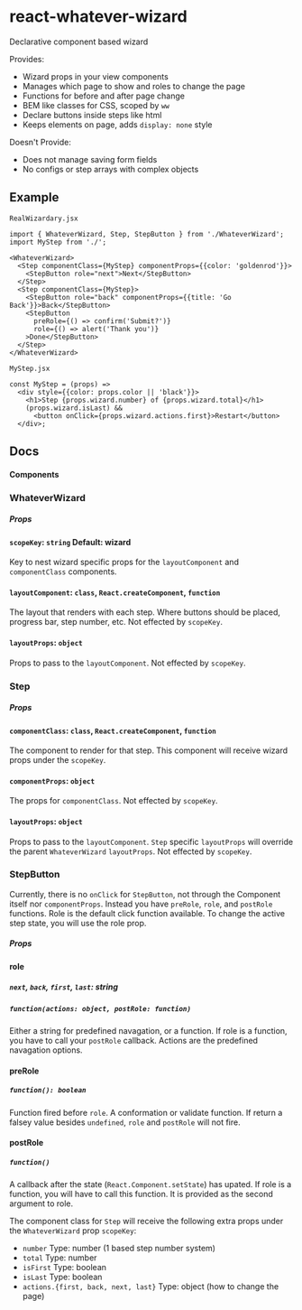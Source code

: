 # react-whatever-wizard
Declarative component based wizard

Provides:
- Wizard props in your view components
- Manages which page to show and roles to change the page
- Functions for before and after page change
- BEM like classes for CSS, scoped by `ww`
- Declare buttons inside steps like html
- Keeps elements on page, adds `display: none` style

Doesn't Provide:
- Does not manage saving form fields
- No configs or step arrays with complex objects

## Example
`RealWizardary.jsx`
```
import { WhateverWizard, Step, StepButton } from './WhateverWizard';
import MyStep from './';

<WhateverWizard>
  <Step componentClass={MyStep} componentProps={{color: 'goldenrod'}}>
    <StepButton role="next">Next</StepButton>
  </Step>
  <Step componentClass={MyStep}>
    <StepButton role="back" componentProps={{title: 'Go Back'}}>Back</StepButton>
    <StepButton
      preRole={() => confirm('Submit?')}
      role={() => alert('Thank you')}
    >Done</StepButton>
  </Step>
</WhateverWizard>
```

`MyStep.jsx`
```
const MyStep = (props) =>
  <div style={{color: props.color || 'black'}}>
    <h1>Step {props.wizard.number} of {props.wizard.total}</h1>
    (props.wizard.isLast) &&
      <button onClick={props.wizard.actions.first}>Restart</button>
  </div>;
```


## Docs

#### Components
### WhateverWizard
##### Props
#### `scopeKey`: `string` Default: wizard
Key to nest wizard specific props for the `layoutComponent` and `componentClass` components.

#### `layoutComponent`: `class`, `React.createComponent`, `function`
The layout that renders with each step. Where buttons should be placed, progress bar, step number, etc.
Not effected by `scopeKey`.

#### `layoutProps`: `object`
Props to pass to the `layoutComponent`. Not effected by `scopeKey`.

### Step
##### Props
#### `componentClass`: `class`, `React.createComponent`, `function`
The component to render for that step. This component will receive wizard props under the `scopeKey`.

#### `componentProps`: `object`
The props for `componentClass`. Not effected by `scopeKey`.

#### `layoutProps`: `object`
Props to pass to the `layoutComponent`. `Step` specific `layoutProps` will override the parent `WhateverWizard` `layoutProps`. Not effected by `scopeKey`.

### StepButton
Currently, there is no `onClick` for `StepButton`, not through the Component itself nor `componentProps`.
Instead you have `preRole`, `role`, and `postRole` functions.
Role is the default click function available.
To change the active step state, you will use the role prop.

##### Props
#### role
##### `next`, `back`, `first`, `last`: string
##### `function(actions: object, postRole: function)`
Either a string for predefined navagation, or a function.
If role is a function, you have to call your `postRole` callback. Actions are the predefined navagation options.

#### preRole
##### `function(): boolean`
Function fired before `role`. A conformation or validate function.
If return a falsey value besides `undefined`, `role` and `postRole` will not fire.

#### postRole
##### `function()`
A callback after the state (`React.Component.setState`) has upated.
If role is a function, you will have to call this function.
It is provided as the second argument to role.



The component class for `Step` will receive the following extra props under the `WhateverWizard` prop `scopeKey`:
- `number` Type: number (1 based step number system)
- `total` Type: number
- `isFirst` Type: boolean
- `isLast` Type: boolean
- `actions.{first, back, next, last}` Type: object (how to change the page)
